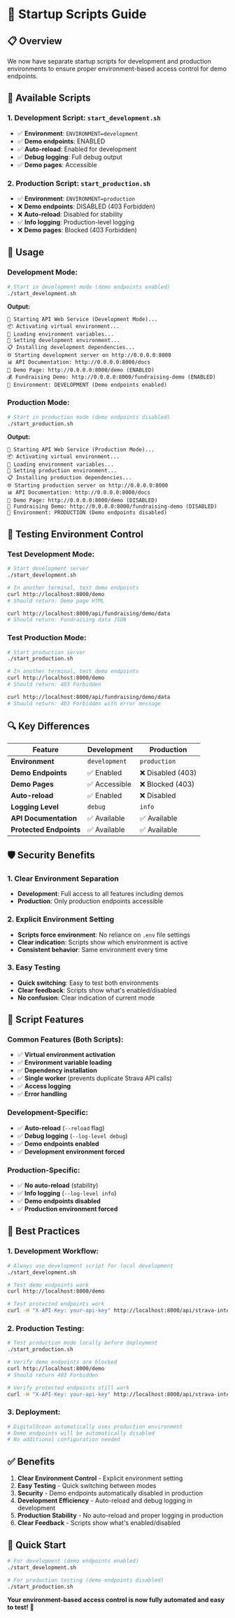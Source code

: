 # 🚀 Startup Scripts Guide

## 📋 **Overview**

We now have separate startup scripts for development and production environments to ensure proper environment-based access control for demo endpoints.

## 🎯 **Available Scripts**

### **1. Development Script: `start_development.sh`**
- ✅ **Environment**: `ENVIRONMENT=development`
- ✅ **Demo endpoints**: ENABLED
- ✅ **Auto-reload**: Enabled for development
- ✅ **Debug logging**: Full debug output
- ✅ **Demo pages**: Accessible

### **2. Production Script: `start_production.sh`**
- ✅ **Environment**: `ENVIRONMENT=production`
- ❌ **Demo endpoints**: DISABLED (403 Forbidden)
- ❌ **Auto-reload**: Disabled for stability
- ✅ **Info logging**: Production-level logging
- ❌ **Demo pages**: Blocked (403 Forbidden)

## 🔧 **Usage**

### **Development Mode:**
```bash
# Start in development mode (demo endpoints enabled)
./start_development.sh
```

**Output:**
```
🚀 Starting API Web Service (Development Mode)...
📦 Activating virtual environment...
🔑 Loading environment variables...
🔧 Setting development environment...
📋 Installing development dependencies...
🌐 Starting development server on http://0.0.0.0:8000
📊 API Documentation: http://0.0.0.0:8000/docs
🎯 Demo Page: http://0.0.0.0:8000/demo (ENABLED)
💰 Fundraising Demo: http://0.0.0.0:8000/fundraising-demo (ENABLED)
🔧 Environment: DEVELOPMENT (Demo endpoints enabled)
```

### **Production Mode:**
```bash
# Start in production mode (demo endpoints disabled)
./start_production.sh
```

**Output:**
```
🚀 Starting API Web Service (Production Mode)...
📦 Activating virtual environment...
🔑 Loading environment variables...
🔧 Setting production environment...
📋 Installing production dependencies...
🌐 Starting production server on http://0.0.0.0:8000
📊 API Documentation: http://0.0.0.0:8000/docs
🚫 Demo Page: http://0.0.0.0:8000/demo (DISABLED)
🚫 Fundraising Demo: http://0.0.0.0:8000/fundraising-demo (DISABLED)
🔧 Environment: PRODUCTION (Demo endpoints disabled)
```

## 🧪 **Testing Environment Control**

### **Test Development Mode:**
```bash
# Start development server
./start_development.sh

# In another terminal, test demo endpoints
curl http://localhost:8000/demo
# Should return: Demo page HTML

curl http://localhost:8000/api/fundraising/demo/data
# Should return: Fundraising data JSON
```

### **Test Production Mode:**
```bash
# Start production server
./start_production.sh

# In another terminal, test demo endpoints
curl http://localhost:8000/demo
# Should return: 403 Forbidden

curl http://localhost:8000/api/fundraising/demo/data
# Should return: 403 Forbidden with error message
```

## 🔍 **Key Differences**

| Feature | Development | Production |
|---------|-------------|------------|
| **Environment** | `development` | `production` |
| **Demo Endpoints** | ✅ Enabled | ❌ Disabled (403) |
| **Demo Pages** | ✅ Accessible | ❌ Blocked (403) |
| **Auto-reload** | ✅ Enabled | ❌ Disabled |
| **Logging Level** | `debug` | `info` |
| **API Documentation** | ✅ Available | ✅ Available |
| **Protected Endpoints** | ✅ Available | ✅ Available |

## 🛡️ **Security Benefits**

### **1. Clear Environment Separation**
- **Development**: Full access to all features including demos
- **Production**: Only production endpoints accessible

### **2. Explicit Environment Setting**
- **Scripts force environment**: No reliance on `.env` file settings
- **Clear indication**: Scripts show which environment is active
- **Consistent behavior**: Same environment every time

### **3. Easy Testing**
- **Quick switching**: Easy to test both environments
- **Clear feedback**: Scripts show what's enabled/disabled
- **No confusion**: Clear indication of current mode

## 📝 **Script Features**

### **Common Features (Both Scripts):**
- ✅ **Virtual environment activation**
- ✅ **Environment variable loading**
- ✅ **Dependency installation**
- ✅ **Single worker** (prevents duplicate Strava API calls)
- ✅ **Access logging**
- ✅ **Error handling**

### **Development-Specific:**
- ✅ **Auto-reload** (`--reload` flag)
- ✅ **Debug logging** (`--log-level debug`)
- ✅ **Demo endpoints enabled**
- ✅ **Development environment forced**

### **Production-Specific:**
- ✅ **No auto-reload** (stability)
- ✅ **Info logging** (`--log-level info`)
- ✅ **Demo endpoints disabled**
- ✅ **Production environment forced**

## 🎯 **Best Practices**

### **1. Development Workflow:**
```bash
# Always use development script for local development
./start_development.sh

# Test demo endpoints work
curl http://localhost:8000/demo

# Test protected endpoints work
curl -H "X-API-Key: your-api-key" http://localhost:8000/api/strava-integration/feed
```

### **2. Production Testing:**
```bash
# Test production mode locally before deployment
./start_production.sh

# Verify demo endpoints are blocked
curl http://localhost:8000/demo
# Should return 403 Forbidden

# Verify protected endpoints still work
curl -H "X-API-Key: your-api-key" http://localhost:8000/api/strava-integration/feed
```

### **3. Deployment:**
```bash
# DigitalOcean automatically uses production environment
# Demo endpoints will be automatically disabled
# No additional configuration needed
```

## ✅ **Benefits**

1. **Clear Environment Control** - Explicit environment setting
2. **Easy Testing** - Quick switching between modes
3. **Security** - Demo endpoints automatically disabled in production
4. **Development Efficiency** - Auto-reload and debug logging in development
5. **Production Stability** - No auto-reload and proper logging in production
6. **Clear Feedback** - Scripts show what's enabled/disabled

## 🚀 **Quick Start**

```bash
# For development (demo endpoints enabled)
./start_development.sh

# For production testing (demo endpoints disabled)
./start_production.sh
```

**Your environment-based access control is now fully automated and easy to test!** 🎯
